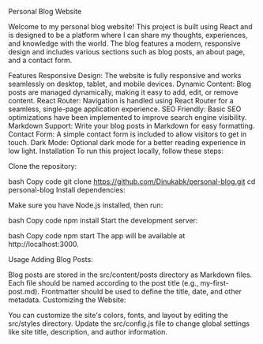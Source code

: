 Personal Blog Website


Welcome to my personal blog website! This project is built using React and is designed to be a platform where I can share my thoughts, experiences, and knowledge with the world. The blog features a modern, responsive design and includes various sections such as blog posts, an about page, and a contact form.


Features
Responsive Design: The website is fully responsive and works seamlessly on desktop, tablet, and mobile devices.
Dynamic Content: Blog posts are managed dynamically, making it easy to add, edit, or remove content.
React Router: Navigation is handled using React Router for a seamless, single-page application experience.
SEO Friendly: Basic SEO optimizations have been implemented to improve search engine visibility.
Markdown Support: Write your blog posts in Markdown for easy formatting.
Contact Form: A simple contact form is included to allow visitors to get in touch.
Dark Mode: Optional dark mode for a better reading experience in low light.
Installation
To run this project locally, follow these steps:

Clone the repository:

bash
Copy code
git clone https://github.com/Dinukabk/personal-blog.git
cd personal-blog
Install dependencies:

Make sure you have Node.js installed, then run:

bash
Copy code
npm install
Start the development server:

bash
Copy code
npm start
The app will be available at http://localhost:3000.

Usage
Adding Blog Posts:

Blog posts are stored in the src/content/posts directory as Markdown files.
Each file should be named according to the post title (e.g., my-first-post.md).
Frontmatter should be used to define the title, date, and other metadata.
Customizing the Website:

You can customize the site's colors, fonts, and layout by editing the src/styles directory.
Update the src/config.js file to change global settings like site title, description, and author information.
